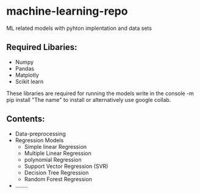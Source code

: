 # machine-learning-repo
ML related models with pyhton implentation and data sets

## Required Libaries:
<ul>
  <li>Numpy</li>
  <li>Pandas</li>
  <li>Matplotly </li>
  <li>Scikit learn </li>
</ul>

These libraries are required for running the models write in the console  -m pip install "The name" to install or alternatively use google collab.
  
## Contents:
<ul>
  <li>Data-preprocessing</li>
  <li>Regression Models
    <ul>
      <li>Simple linear Regression </li>
      <li>Multiple Linear Regression </li>
      <li>polynomial Regression </li>
      <li>Support Vector Regression (SVR)</li>
      <li>Decision Tree Regression</li>
      <li>Random Forest Regression</li>
    </ul>
  </li>
  <li>........</li>
</ul>

